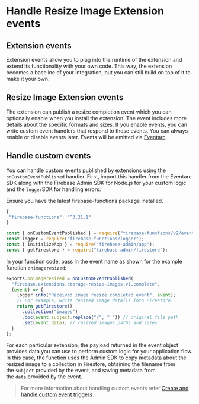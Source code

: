 # Handle Resize Image Extension events

## Extension events

Extension events allow you to plug into the runtime of the extension and extend its functionality with your own code. This way, the extension becomes a baseline of your integration, but you can still build on top of it to make it your own.

## Resize Image Extension events

The extension can publish a resize completion event which you can optionally enable when you install the extension. The event includes more details about the specific formats and sizes. If you enable events, you can write custom event handlers that respond to these events. You can always enable or disable events later. Events will be emitted via [Eventarc](https://cloud.google.com/eventarc/docs/overview).

## **Handle custom events**

You can handle custom events published by extensions using the `onCustomEventPublished` handler. First, import this handler from the Eventarc SDK along with the Firebase Admin SDK for Node.js for your custom logic and the `logger`SDK for handling errors:

Ensure you have the latest firebase-functions package installed.

```js
{
 "firebase-functions": "^3.21.1"
}
```

```js
const { onCustomEventPublished } = require("firebase-functions/v2/eventarc");
const logger = require("firebase-functions/logger");
const { initializeApp } = require("firebase-admin/app");
const { getFirestore } = require("firebase-admin/firestore");
```

In your function code, pass in the event name as shown for the example function `onimageresized`:

```js
exports.onimageresized = onCustomEventPublished(
  "firebase.extensions.storage-resize-images.v1.complete",
  (event) => {
    logger.info("Received image resize completed event", event);
    // For example, write resized image details into Firestore.
    return getFirestore()
      .collection("images")
      .doc(event.subject.replace("/", "_")) // original file path
      .set(event.data); // resized images paths and sizes
  }
);
```

For each particular extension, the payload returned in the event object provides data you can use to perform custom logic for your application flow. In this case, the function uses the Admin SDK to copy metadata about the resized image to a collection in Firestore, obtaining the filename from the `subject` provided by the event, and saving metadata from the `data` provided by the event.

> For more information about handling custom events refer [Create and handle custom event triggers](https://firebase.google.com/docs/functions/beta/custom-events).
